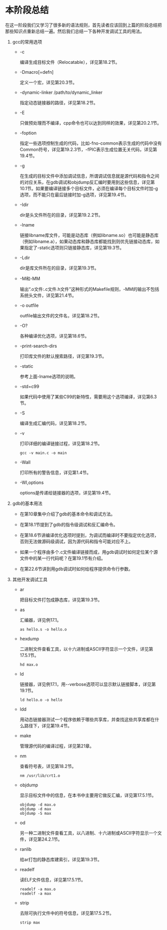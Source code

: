 # 本阶段总结

在这一阶段我们又学习了很多新的语法规则，首先读者应该回到上篇的阶段总结把那些知识点重新总结一遍。然后我们总结一下各种开发调试工具的用法。

1.  gcc的常用选项

    - -c

      编译生成目标文件（Relocatable），详见第18.2节。

    - -Dmacro[=defn]

      定义一个宏，详见第20.3节。

    - -dynamic-linker /path/to/dynamic_linker

      指定动态链接器的路径，详见第18.2节。

    - -E

      只做预处理而不编译，cpp命令也可以达到同样的效果，详见第20.2.1节。

    - -foption

      指定一些选项控制生成的代码，比如-fno-common表示生成的代码中没有Common符号，详见第19.2.3节，-fPIC表示生成位置无关代码，详见第19.4节。

    - -g

      在生成的目标文件中添加调试信息，所谓调试信息就是源代码和指令之间的对应关系，在gdb调试和objdump反汇编时要用到这些信息，详见第10.1节。如果要编译链接多个目标文件，必须在编译每个目标文件时加-g选项，而不能只在最后链接时加-g选项，详见第19.4节。

    - -Idir

      dir是头文件所在的目录，详见第19.2.2节。

    - -lname

      链接libname库文件，可能是动态库（例如libname.so）也可能是静态库（例如libname.a），如果动态库和静态库都能找到则优先链接动态库，如果指定了-static选项则只链接静态库，详见第19.3节。

    - -Ldir

      dir是库文件所在的目录，详见第19.3节。

    - -M和-MM

      输出“.o文件:.c文件.h文件”这种形式的Makefile规则，-MM的输出不包括系统头文件，详见第21.4节。

    - -o outfile

      outfile输出文件的文件名，详见第18.2节。

    - -O?

      各种编译优化选项，详见第18.6节。

    - -print-search-dirs

      打印库文件的默认搜索路径，详见第19.3节。

    - -static

      参考上面-lname选项的说明。

    - -std=c99

      如果代码中使用了某些C99的新特性，需要用这个选项编译，详见第6.3节。

    - -S

      编译生成汇编代码，详见第18.2节。

    - -v

      打印详细的编译链接过程，详见第18.2节。

      ``` console
      gcc -v main.c -o main
      ```

    - -Wall

      打印所有的警告信息，详见第1.4节。

    - -Wl,options

      options是传递给链接器的选项，详见第19.4节。

2.  gdb的基本用法

    - 在第10章集中介绍了gdb的基本命令和调试方法。

    - 在第18.1节提到了gdb的指令级调试和反汇编命令。

    - 在第18.6节讲编译优化选项时提到，为调试而编译时不要指定优化选项，否则无法做源码级调试，因为源代码和指令可能对应不上。

    - 如果一个程序由多个.c文件编译链接而成，用gdb调试时如何定位某个源文件中的某一行代码呢？在第19.1节有介绍。

    - 在第22.6节讲到用gdb调试时如何给程序提供命令行参数。

3.  其他开发调试工具

    - ar

      把目标文件打包成静态库，详见第19.3节。

    - as

      汇编器，详见例17.1。

      ``` console
      as hello.s -o hello.o
      ```

    - hexdump

      二进制文件查看工具，以十六进制或ASCII字符显示一个文件，详见第17.5.1节。

      ``` console
      hd max.o
      ```

    - ld

      链接器，详见例17.1，用--verbose选项可以显示默认链接脚本，详见第19.1节。

      ``` console
      ld hello.o -o hello
      ```

    - ldd

      用动态链接器测试一个程序依赖于哪些共享库，并查找这些共享库都在什么路径下，详见第19.4节。

    - make

      管理源代码的编译过程，详见第21章。

    - nm

      查看符号表，详见第18.2节。

      ``` console
      nm /usr/lib/crt1.o
      ```

    - objdump

      显示目标文件中的信息，在本书中主要用它做反汇编，详见第17.5.1节。

      ``` console
      objdump -d max.o
      objdump -d max
      objdump -S max
      ```

    - od

      另一种二进制文件查看工具，以八进制、十六进制或ASCII字符显示一个文件，详见第24.2.1节。

    - ranlib

      给ar打包的静态库建索引，详见第19.3节。

    - readelf

      读ELF文件信息，详见第17.5.1节。

      ``` console
      readelf -a max.o
      readelf -a max
      ```

    - strip

      去除可执行文件中的符号信息，详见第17.5.2节。

      ``` console
      strip max
      ```
